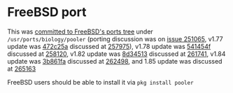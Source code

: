 FreeBSD port
============

This was [committed to FreeBSD's ports tree](https://svnweb.freebsd.org/ports?view=revision&revision=555418)
under `/usr/ports/biology/pooler` (porting discussion was on [issue 251065](https://bugs.freebsd.org/bugzilla/show_bug.cgi?id=251065),
v1.77 update was [472c25a](https://cgit.freebsd.org/ports/commit/?id=472c25aa5d8dc3268fc5476b53100872d1900467)
discussed at [257975](https://bugs.freebsd.org/bugzilla/show_bug.cgi?id=257975)),
v1.78 update was [541454f](https://cgit.FreeBSD.org/ports/commit/?id=541454f9939d3836bc1bcf642f8c748a1d04bb80)
discussed at [258120](https://bugs.freebsd.org/bugzilla/show_bug.cgi?id=258120),
v1.82 update was [8d34513](https://cgit.freebsd.org/ports/commit/?id=8d34513c3f7ac851134d8452109c28497f0442cb)
discussed at [261741](https://bugs.freebsd.org/bugzilla/show_bug.cgi?id=261741),
v1.84 update was [3b861fa](https://cgit.freebsd.org/ports/commit/?id=3b861fa65fe8386404132158eb153378007483bf)
discussed at [262498](https://bugs.freebsd.org/bugzilla/show_bug.cgi?id=262498),
and
1.85 update was
discussed at [265163](https://bugs.freebsd.org/bugzilla/show_bug.cgi?id=265163)

FreeBSD users should be able to install it via `pkg install pooler`
